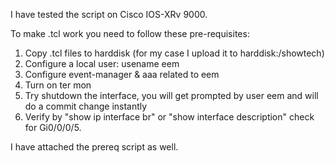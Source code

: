 I have tested the script on Cisco IOS-XRv 9000.

To make .tcl work you need to follow these pre-requisites:
1. Copy .tcl files to harddisk (for my case I upload it to harddisk:/showtech)
2. Configure a local user: usename eem 
3. Configure event-manager & aaa related to eem
4. Turn on ter mon
5. Try shutdown the interface, you will get prompted by user eem and will do a commit change instantly
6. Verify by "show ip interface br" or "show interface description" check for Gi0/0/0/5.

I have attached the prereq script as well.
